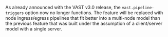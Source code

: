 As already announced with the VAST v3.0 release, the `vast.pipeline-triggers`
option now no longer functions. The feature will be replaced with node
ingress/egress pipelines that fit better into a multi-node model than the
previous feature that was built under the assumption of a client/server model
with a single server.
